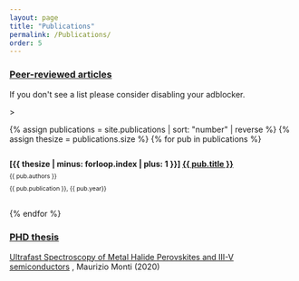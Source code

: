```yaml
---
layout: page
title: "Publications"
permalink: /Publications/
order: 5
---
```


<style type="text/css">
 .pubitem {
  margin: 2em 0;
  line-height: 1em;
}

.pubtitle {
  margin-bottom: 0.5em;
  line-height: 1.2em;
  font-weight: bold;
}

.pubauthors,
.pubinfo {
  font-size: 75%;
  margin-bottom: 0.75em;
}



</style>

<h3><ins>Peer-reviewed articles</ins></h3>

<p>
  If you don't see a list please consider disabling your adblocker.
</p>>

{% assign publications = site.publications | sort: "number" | reverse %}
{% assign thesize = publications.size %}
{% for pub in publications %}
  <div class="pubitem">
    <div class="pubtitle"><td>[{{ thesize | minus: forloop.index | plus: 1 }}] </td><a href="{{pub.doi}}">{{ pub.title }}</a> </div>
    <div class="pubauthors">{{ pub.authors }}</div>
    <div class="pubinfo">{{ pub.publication }}, {{ pub.year}}</div>
    <div class="pubdoi"></div>
  </div>
  
  
{% endfor %}


<h3><ins>PHD thesis</ins></h3>
<a href="/Downloads/WRAP_Theses_Monti_2020.pdf">Ultrafast Spectroscopy of Metal Halide Perovskites and III-V semiconductors</a>
, Maurizio Monti (2020)